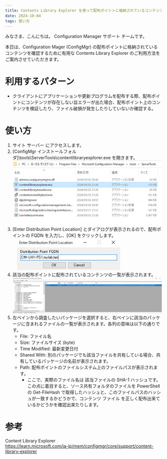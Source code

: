 ```yaml
---
title: Contents Library Explorer を使って配布ポイントに格納されているコンテンツを確認する
date: 2024-10-04
tags: 使い方
---
```


みなさま、こんにちは。 Configuration Manager サポート チームです。  

本日は、Configuration Mager (ConfigMgr) の配布ポイントに格納されているコンテンツを確認するために有用な Contents Library Explorer のご利用方法をご案内させていただきます。

# 利用するパターン

- クライアントにアプリケーションや更新プログラムを配布する際、配布ポイントにコンテンツが存在しない旨エラーが出た場合、配布ポイント上のコンテンツを検証したり、ファイル破損が発生したりしていないか確認する。

# 使い方

1. サイト サーバー にアクセスします。
2. [ConfigMgr インストールフォルダ]\tools\ServerTools\contentlibraryexplorer.exe を開きます。  
 ![image.png](./20241004_01/20241004_01_01.png)
3. [Enter Distribution Point Location] とダイアログが表示されるので、配布ポイントの FQDN を入力し、[OK] をクリックします。  
　![image.png](./20241004_01/20241004_01_02.png)
4. 該当の配布ポイントに配布されているコンテンツの一覧が表示されます。
   　![image.png](./20241004_01/20241004_01_03.png)
5. 左ペインから調査したいパッケージを選択すると、右ペインに該当のパッケージに含まれるファイルの一覧が表示されます。各列の意味は以下の通りです。
   - File: ファイル名
   - Size: ファイルサイズ (byte)
   - Time Modified: 最新変更日付
   - Shared With: 別のパッケージでも該当ファイルを共有している場合、共有しているパッケージの名前が表示されます。
   - Path: 配布ポイントのファイルシステム上のファイルパスが表示されます。
     - ここで、実際のファイル名は 該当ファイルの SHA-1 ハッシュです。この点に着目すると、ソース共有フォルダのファイルを PowerShell の Get-FileHash で取得したハッシュと、このファイルパスのハッシュが一致するかどうかで、コンテンツ ファイル を正しく配布出来ているかどうかを確認出来たりします。

# 参考

Content Library Explorer  
https://learn.microsoft.com/ja-jp/mem/configmgr/core/support/content-library-explorer